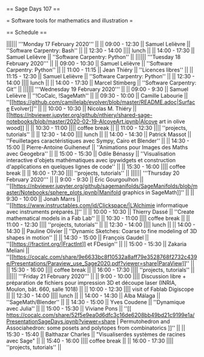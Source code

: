 == Sage Days 107 ==

= Software tools for mathematics and illustration =

== Schedule ==

|||||| '''Monday 17 February 2020''' ||
|| 09:00 - 12:30 || Samuel Lelièvre || ''Software Carpentry: Bash'' ||
|| 12:30 - 14:00 |||| lunch ||
|| 14:00 - 17:30 || Samuel Lelièvre || ''Software Carpentry: Python'' ||
|||||| '''Tuesday 18 February 2020''' ||
|| 09:00 - 10:30 || Samuel Lelièvre || ''Software Carpentry: Python'' ||
|| 11:00 - 11:15 || Jean Thiéry     || ''Licences libres'' ||
|| 11:15 - 12:30 || Samuel Lelièvre || ''Software Carpentry: Python'' ||
|| 12:30 - 14:00 |||| lunch ||
|| 14:00 - 17:30 || Marcel Stimberg || ''Software Carpentry: Git'' ||
|||||| '''Wednesday 19 February 2020''' ||
|| 09:00 - 9:30 || Samuel Lelièvre || ''!CoCalc, !SageMath'' ||
|| 09:30 - 10:00 || Camille Labourie || ''[[https://github.com/camillelab/evolver/blob/master/README.adoc|Surface Evolver]]'' ||
|| 10:00 - 10:30 || Nicolas M. Thiéry  || [[https://nbviewer.jupyter.org/github/nthiery/shared-sage-notebooks/blob/master/2020-02-19-AlcoveArt.ipynb|Alcove art in olive wood]] ||
|| 10:30 - 11:00 |||| coffee break ||
|| 11:00 - 12:30 |||| ''projects, tutorials'' ||
|| 12:30 - 14:00 |||| lunch ||
|| 14:00 - 14:30 || Patrick Massot || ''Feuilletages caractéristiques avec Sympy, Cairo et Blender'' ||
|| 14:30 - 15:00 || Pierre-Antoine Guiheneuf || ''Animations pour Images des Maths avec Geogebra'' ||
|| 15:00 - 15:30 || Odile Bénassy || ''Visualisation interactive d'objets mathématiques avec ipywidgets et construction d'applications en quelques lignes de code'' ||
|| 15:30 - 16:00 |||| coffee break ||
|| 16:00 - 17:30 |||| ''projects, tutorials'' ||
|||||| '''Thursday 20 February 2020''' ||
|| 9:00 - 9:30 || Éric Gourgoulhon || ''[[https://nbviewer.jupyter.org/github/sagemanifolds/SageManifolds/blob/master/Notebooks/sphere_plots.ipynb|Manifold graphics in SageMath]]'' ||
|| 9:30 - 10:00 || Jonah Marrs || ''[[https://www.instructables.com/id/Clickspace/|L’Alchimie informatique avec instruments préparés.]]'' ||
|| 10:00 - 10:30 || Thierry Dassé || ''Create mathematical models in a Fab Lab'' ||
|| 10:30 - 11:00 |||| coffee break ||
|| 11:00 - 12:30 |||| ''projects, tutorials'' ||
|| 12:30 - 14:00 |||| lunch ||
|| 14:00 - 14:30 || Pauline Olivier || ''Dynamic Sketches: Coarse to fine modeling of 3D shapes in motion'' ||
|| 14:30 - 15:00 || François Gaudel  || ''[[https://fractint.org/|FractInt]] et FDesign'' ||
|| 15:00 - 15:30 || Zakaria Meliani || ''[[https://cocalc.com/share/9e6633bc8f10532a8aff79e3528768f2732c439e/Presentations/Paraview_use_Sage2020.pdf?viewer=share|ParaView]]'' ||
|| 15:30 - 16:00 |||| coffee break ||
|| 16:00 - 17:30 |||| ''projects, tutorials'' ||
|||||| '''Friday 21 February 2020''' ||
|| 9:00 - 10:00 |||| Discussion libre + préparation de fichiers pour impression 3D et découpe laser (INRIA, Moulon, bât. 660, salle 1018) ||
|| 10:00 - 12:30 |||| visit of Fablab Digiscope ||
|| 12:30 - 14:00 |||| lunch ||
|| 14:00 - 14:30 || Alba Málaga || ''SageMath/Blender'' ||
|| 14:30 - 15:00 || Yves Coudene || ''Dynamique avec Julia'' ||
|| 15:00 - 15:30 || Viviane Pons || ''[[ https://cocalc.com/share/52f5e9ea0d6dfc3c16de6208bb49bd21c9199e1a/PresentationSageDays.ipynb?viewer=share |  Permutohedron and Associahedron: some posets and polytopes from combinatorics ]]'' ||
|| 15:30 - 15:40 || Balthazar Charles || "Visualiserdes systèmes de racines avec Sage" ||
|| 15:40 - 16:00 |||| coffee break ||
|| 16:00 - 17:30 |||| ''projects, tutorials'' ||
